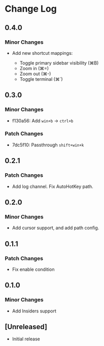 # Change Log

## 0.4.0

### Minor Changes

- Add new shortcut mappings:

  - Toggle primary sidebar visibility (⌘B)
  - Zoom in (⌘=)
  - Zoom out (⌘-)
  - Toggle terminal (⌘`)

## 0.3.0

### Minor Changes

- f130a56: Add `win+b` -> `ctrl+b`

### Patch Changes

- 7dc5f10: Passthrough `shift+win+k`

## 0.2.1

### Patch Changes

- Add log channel.
  Fix AutoHotKey path.

## 0.2.0

### Minor Changes

- Add cursor support, and add path config.

## 0.1.1

### Patch Changes

- Fix enable condition

## 0.1.0

### Minor Changes

- Add Insiders support

## [Unreleased]

- Initial release
